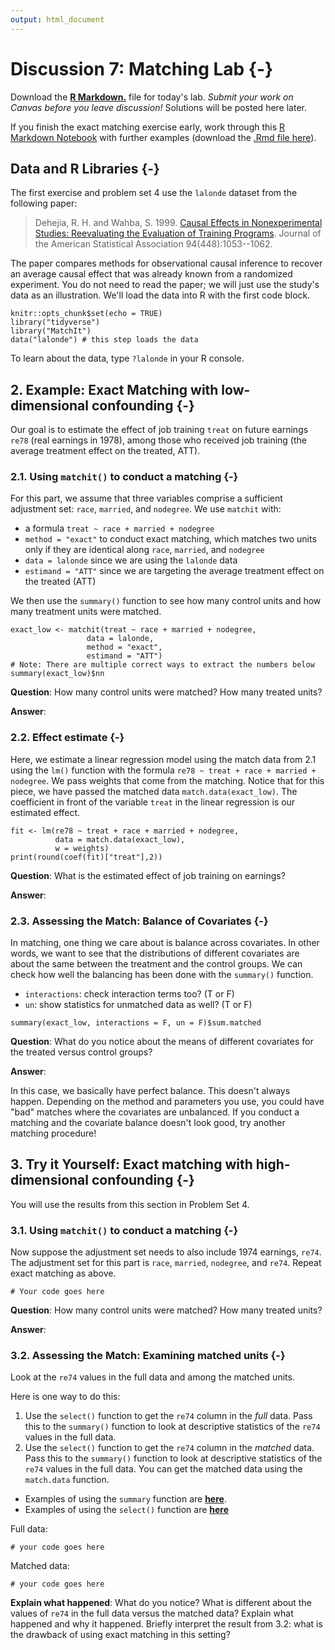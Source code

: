 ```yaml
---
output: html_document
---
```




# Discussion 7: Matching Lab {-}

Download the [**R Markdown.**](assets/discussions/matching_lab.Rmd) file for today's lab. *Submit your work on Canvas before you leave discussion!* Solutions will be posted here later.

If you finish the exact matching exercise early, work through this [R Markdown Notebook](assets/matching_examples.html) with further examples (download the [.Rmd file here](assets/matching_examples.Rmd)). 

## Data and R Libraries {-}
The first exercise and problem set 4 use the `lalonde` dataset from the following paper:

> Dehejia, R. H. and Wahba, S. 1999. [Causal Effects in Nonexperimental Studies: Reevaluating the Evaluation of Training Programs](https://www-jstor-org.proxy.library.cornell.edu/stable/2669919?). Journal of the American Statistical Association 94(448):1053--1062.

The paper compares methods for observational causal inference to recover an average causal effect that was already known from a randomized experiment. You do not need to read the paper; we will just use the study's data as an illustration. We'll load the data into R with the first code block.

```
knitr::opts_chunk$set(echo = TRUE)
library("tidyverse")
library("MatchIt")
data("lalonde") # this step loads the data
```

To learn about the data, type `?lalonde` in your R console.

## 2. Example: Exact Matching with low-dimensional confounding {-}

Our goal is to estimate the effect of job training `treat` on future earnings `re78` (real earnings in 1978), among those who received job training (the average treatment effect on the treated, ATT).

### 2.1.  Using `matchit()` to conduct a matching {-}

For this part, we assume that three variables comprise a sufficient adjustment set: `race`, `married`, and `nodegree`. We use `matchit` with:

- a formula `treat ~ race + married + nodegree`
- `method = "exact"` to conduct exact matching, which matches two units only if they are identical along `race`, `married`, and `nodegree`
- `data = lalonde` since we are using the `lalonde` data
-  `estimand = "ATT"` since we are targeting the average treatment effect on the treated (ATT)

We then use the `summary()` function to see how many control units and how many treatment units were matched. 

```
exact_low <- matchit(treat ~ race + married + nodegree,
                 data = lalonde,
                 method = "exact",
                 estimand = "ATT")
# Note: There are multiple correct ways to extract the numbers below
summary(exact_low)$nn
```

**Question**: How many control units were matched? How many treated units?

**Answer**:


### 2.2. Effect estimate {-}

Here, we estimate a linear regression model using the match data from 2.1 using the `lm()` function with the formula `re78 ~ treat + race + married + nodegree`. We pass weights that come from the matching. Notice that for this piece, we have passed the matched data `match.data(exact_low)`. The coefficient in front of the variable `treat` in the linear regression is our estimated effect.

```
fit <- lm(re78 ~ treat + race + married + nodegree,
          data = match.data(exact_low),
          w = weights)
print(round(coef(fit)["treat"],2))
```

**Question**: What is the estimated effect of job training on earnings?

**Answer**: 

### 2.3. Assessing the Match: Balance of Covariates {-}

In matching, one thing we care about is balance across covariates. In other words, we want to see that the distributions of different covariates are about the same between the treatment and the control groups. We can check how well the balancing has been done with the `summary()` function.

- `interactions`: check interaction terms too? (T or F)
- `un`: show statistics for unmatched data as well? (T or F)

```
summary(exact_low, interactions = F, un = F)$sum.matched
```

**Question**: What do you notice about the means of different covariates for the treated versus control groups? 

**Answer**: 

In this case, we basically have perfect balance. This doesn't always happen. Depending on the method and parameters you use, you could have "bad" matches where the covariates are unbalanced. If you conduct a matching and the covariate balance doesn't look good, try another matching procedure!

## 3. Try it Yourself: Exact matching with high-dimensional confounding {-}
You will use the results from this section in Problem Set 4.

### 3.1. Using `matchit()` to conduct a matching {-}
Now suppose the adjustment set needs to also include 1974 earnings, `re74`. The adjustment set for this part is `race`, `married`, `nodegree`, and `re74`. Repeat exact matching as above.

```
# Your code goes here
```

**Question**: How many control units were matched? How many treated units?

**Answer**: 


### 3.2. Assessing the Match: Examining matched units {-}

Look at the `re74` values in the full data and among the matched units.

Here is one way to do this:

1. Use the `select()` function to get the `re74` column in the *full* data. Pass this to the `summary()` function to look at descriptive statistics of the `re74` values in the full data.
2. Use the `select()` function to get the `re74` column in the *matched* data. Pass this to the `summary()` function to look at descriptive statistics of the `re74` values in the full data. You can get the matched data using the `match.data` function. 

- Examples of using the `summary` function are [**here**](https://intro2r.com/summarising-data-frames.html).
- Examples of using the `select()` function are [**here**](https://benwhalley.github.io/just-enough-r/selecting-columns.html)

Full data:
```
# your code goes here
```

Matched data:
```
# your code goes here
```

**Explain what happened**: What do you notice? What is different about the values of `re74` in the full data versus the matched data? Explain what happened and why it happened. Briefly interpret the result from 3.2: what is the drawback of using exact matching in this setting?
